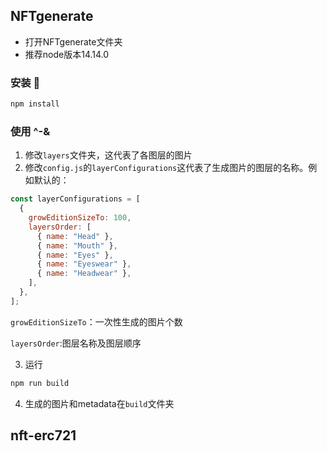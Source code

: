 ## NFTgenerate

- 打开NFTgenerate文件夹
- 推荐node版本14.14.0
### 安装 🔧

```sh
npm install
```
### 使用 ^-&

1. 修改```layers```文件夹，这代表了各图层的图片
2. 修改```config.js```的```layerConfigurations```这代表了生成图片的图层的名称。例如默认的：
```js
const layerConfigurations = [
  {
    growEditionSizeTo: 100,
    layersOrder: [
      { name: "Head" },
      { name: "Mouth" },
      { name: "Eyes" },
      { name: "Eyeswear" },
      { name: "Headwear" },
    ],
  },
];
```
```growEditionSizeTo```：一次性生成的图片个数

```layersOrder```:图层名称及图层顺序

3. 运行
```sh
npm run build
```

4. 生成的图片和metadata在```build```文件夹




## nft-erc721